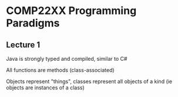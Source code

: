 # COMP22XX Programming Paradigms

## Lecture 1

Java is strongly typed and compiled, similar to C#

All functions are methods (class-associated)

Objects represent "things", classes represent all objects of a kind (ie objects are instances of a class)

